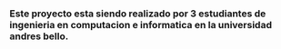 ### Este proyecto esta siendo realizado por 3 estudiantes de ingenieria en computacion e informatica en la universidad andres bello.